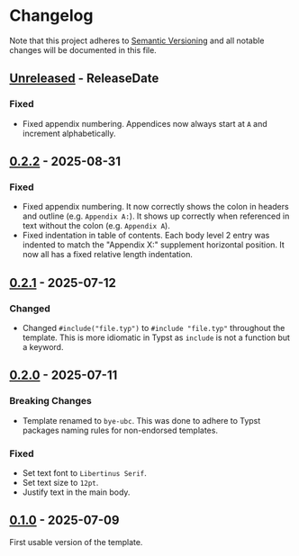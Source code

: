 # Changelog

Note that this project adheres to
[Semantic Versioning](https://semver.org/spec/v2.0.0.html) and all notable
changes will be documented in this file.

<!-- next-header -->

## [Unreleased] - ReleaseDate

### Fixed

- Fixed appendix numbering. Appendices now always start at `A` and increment
  alphabetically.

## [0.2.2] - 2025-08-31

### Fixed

- Fixed appendix numbering. It now correctly shows the colon in headers and
  outline (e.g. `Appendix A:`). It shows up correctly when referenced in text
  without the colon (e.g. `Appendix A`).
- Fixed indentation in table of contents. Each body level 2 entry was indented
  to match the "Appendix X:" supplement horizontal position. It now all has a
  fixed relative length indentation.

## [0.2.1] - 2025-07-12

### Changed

- Changed `#include("file.typ")` to `#include "file.typ"` throughout the
  template. This is more idiomatic in Typst as `include` is not a function
  but a keyword.

## [0.2.0] - 2025-07-11

### Breaking Changes

- Template renamed to `bye-ubc`. This was done to adhere to Typst packages
  naming rules for non-endorsed templates.

### Fixed

- Set text font to `Libertinus Serif`.
- Set text size to `12pt`.
- Justify text in the main body.

## [0.1.0] - 2025-07-09

First usable version of the template.

<!-- next-url -->
[Unreleased]: https://github.com/DJDuque/bye-ubc/compare/v0.2.2...HEAD
[0.2.2]: https://github.com/DJDuque/bye-ubc/compare/v0.2.1...v0.2.2
[0.2.1]: https://github.com/DJDuque/bye-ubc/compare/v0.2.0...v0.2.1
[0.2.0]: https://github.com/DJDuque/bye-ubc/compare/v0.1.0...v0.2.0
[0.1.0]: https://github.com/DJDuque/bye-ubc/compare/ff59a76890c1153a5329b0744f315aa6307a4c42...v0.1.0
